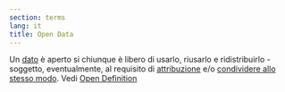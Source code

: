 ```yaml
---
section: terms
lang: it
title: Open Data
---
```

Un [dato](/glossary/it/terms/data/) è aperto si chiunque è libero di usarlo, riusarlo e ridistribuirlo - soggetto, eventualmente, al requisito di [attribuzione](/glossary/it/terms/attribute/) e/o [condividere allo stesso modo](/glossary/it/terms/share-alike). Vedi [Open Definition](/glossary/it/terms/open-definition/)
